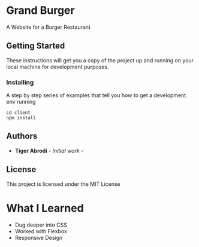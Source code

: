 # Grand Burger

A Website for a Burger Restaurant

## Getting Started

These instructions will get you a copy of the project up and running on your local machine for development purposes.

### Installing

A step by step series of examples that tell you how to get a development env running

```
cd client
npm install
```


## Authors

* **Tiger Abrodi** - *Initial work* - 

## License

This project is licensed under the MIT License 

# What I Learned
- Dug deeper into CSS
- Worked with Flexbox
- Responsive Design

